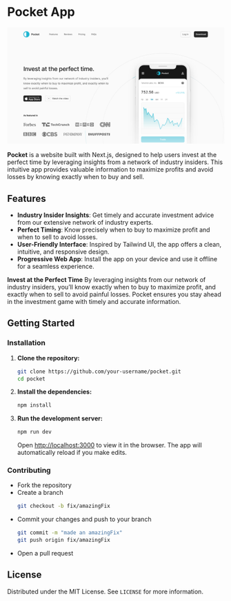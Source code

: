 # Pocket App

[![Pocket App](./src/public/pocket.png)](https://pocketapp-beta.vercel.app/)

**Pocket** is a website built with Next.js, designed to help users invest at the perfect time by leveraging insights from a network of industry insiders. This intuitive app provides valuable information to maximize profits and avoid losses by knowing exactly when to buy and sell.

## Features

- **Industry Insider Insights**: Get timely and accurate investment advice from our extensive network of industry experts.
- **Perfect Timing**: Know precisely when to buy to maximize profit and when to sell to avoid losses.
- **User-Friendly Interface**: Inspired by Tailwind UI, the app offers a clean, intuitive, and responsive design.
- **Progressive Web App**: Install the app on your device and use it offline for a seamless experience.

**Invest at the Perfect Time**
By leveraging insights from our network of industry insiders, you’ll know exactly when to buy to maximize profit, and exactly when to sell to avoid painful losses. Pocket ensures you stay ahead in the investment game with timely and accurate information.

## Getting Started

### Installation

1. **Clone the repository:**

   ```bash
   git clone https://github.com/your-username/pocket.git
   cd pocket
   ```

2. **Install the dependencies:**

   ```bash
   npm install
   ```

3. **Run the development server:**
   ```bash
   npm run dev
   ```
   Open [http://localhost:3000](http://localhost:3000) to view it in the browser. The app will automatically reload if you make edits.

### Contributing

- Fork the repository
- Create a branch
  ```bash
  git checkout -b fix/amazingFix
  ```
- Commit your changes and push to your branch
  ```bash
  git commit -m "made an amazingFix"
  git push origin fix/amazingFix
  ```
- Open a pull request

## License

Distributed under the MIT License. See `LICENSE` for more information.
